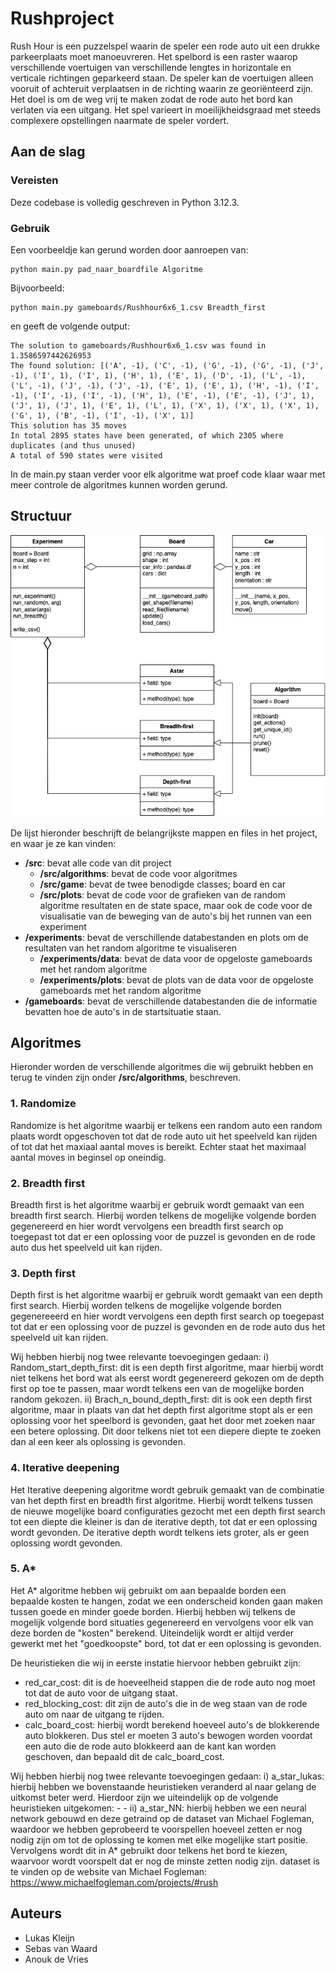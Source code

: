 # Rushproject
Rush Hour is een puzzelspel waarin de speler een rode auto uit een drukke parkeerplaats moet manoeuvreren. Het spelbord is een raster waarop verschillende voertuigen van verschillende lengtes in horizontale en verticale richtingen geparkeerd staan. De speler kan de voertuigen alleen vooruit of achteruit verplaatsen in de richting waarin ze georiënteerd zijn. Het doel is om de weg vrij te maken zodat de rode auto het bord kan verlaten via een uitgang. Het spel varieert in moeilijkheidsgraad met steeds complexere opstellingen naarmate de speler vordert.

## Aan de slag

### Vereisten
Deze codebase is volledig geschreven in Python 3.12.3.

### Gebruik
Een voorbeeldje kan gerund worden door aanroepen van:

```
python main.py pad_naar_boardfile Algoritme
```

Bijvoorbeeld:

```
python main.py gameboards/Rushhour6x6_1.csv Breadth_first
```

en geeft de volgende output:

```
The solution to gameboards/Rushhour6x6_1.csv was found in 1.3586597442626953
The found solution: [('A', -1), ('C', -1), ('G', -1), ('G', -1), ('J', -1), ('I', 1), ('I', 1), ('H', 1), ('E', 1), ('D', -1), ('L', -1), ('L', -1), ('J', -1), ('J', -1), ('E', 1), ('E', 1), ('H', -1), ('I', -1), ('I', -1), ('I', -1), ('H', 1), ('E', -1), ('E', -1), ('J', 1), ('J', 1), ('J', 1), ('E', 1), ('L', 1), ('X', 1), ('X', 1), ('X', 1), ('G', 1), ('B', -1), ('I', -1), ('X', 1)]
This solution has 35 moves
In total 2895 states have been generated, of which 2305 where duplicates (and thus unused)
A total of 590 states were visited
```

In de main.py staan verder voor elk algoritme wat proef code klaar waar met meer controle de algoritmes kunnen worden gerund.


## Structuur
![alt text](https://github.com/sebasvanwaard/rushproject/blob/main/UML.png)


De lijst hieronder beschrijft de belangrijkste mappen en files in het project, en waar je ze kan vinden:

- **/src**: bevat alle code van dit project
  - **/src/algorithms**: bevat de code voor algoritmes
  - **/src/game**: bevat de twee benodigde classes; board en car
  - **/src/plots**: bevat de code voor de grafieken van de random algoritme resultaten en de state space, maar ook de code voor de visualisatie van de beweging van de auto's bij het runnen van een experiment
- **/experiments**: bevat de verschillende databestanden en plots om de resultaten van het random algoritme te visualiseren
  - **/experiments/data**: bevat de data voor de opgeloste gameboards met het random algoritme
  - **/experiments/plots**: bevat de plots van de data voor de opgeloste gameboards met het random algoritme  
- **/gameboards**: bevat de verschillende databestanden die de informatie bevatten hoe de auto's in de startsituatie staan. 


## Algoritmes
Hieronder worden de verschillende algoritmes die wij gebruikt hebben en terug te vinden zijn onder **/src/algorithms**, beschreven.

### 1. Randomize
Randomize is het algoritme waarbij er telkens een random auto een random plaats wordt opgeschoven tot dat de rode auto uit het speelveld kan rijden of tot dat het maxiaal aantal moves is bereikt. Echter staat het maximaal aantal moves in beginsel op oneindig. 

### 2. Breadth first
Breadth first is het algoritme waarbij er gebruik wordt gemaakt van een breadth first search. Hierbij worden telkens de mogelijke volgende borden gegenereerd en hier wordt vervolgens een breadth first search op toegepast tot dat er een oplossing voor de puzzel is gevonden en de rode auto dus het speelveld uit kan rijden. 

### 3. Depth first
Depth first is het algoritme waarbij er gebruik wordt gemaakt van een depth first search. Hierbij worden telkens de mogelijke volgende borden gegenereeerd en hier wordt vervolgens een depth first search op toegepast tot dat er een oplossing voor de puzzel is gevonden en de rode auto dus het speelveld uit kan rijden. 

Wij hebben hierbij nog twee relevante toevoegingen gedaan:
i) Random_start_depth_first: dit is een depth first algoritme, maar hierbij wordt niet telkens het bord wat als eerst wordt gegenereerd gekozen om de depth first op toe te passen, maar wordt telkens een van de mogelijke borden random gekozen. 
ii) Brach_n_bound_depth_first: dit is ook een depth first algoritme, maar in plaats van dat het depth first algoritme stopt als er een oplossing voor het speelbord is gevonden, gaat het door met zoeken naar een betere oplossing. Dit door telkens niet tot een diepere diepte te zoeken dan al een keer als oplossing is gevonden. 

### 4. Iterative deepening
Het Iterative deepening algoritme wordt gebruik gemaakt van de combinatie van het depth first en breadth first algoritme. Hierbij wordt telkens tussen de nieuwe mogelijke board configuraties gezocht met een depth first search tot een diepte die kleiner is dan de iterative depth, tot dat er een oplossing wordt gevonden. De iterative depth wordt telkens iets groter, als er geen oplossing wordt gevonden. 

### 5. A*
Het A* algoritme hebben wij gebruikt om aan bepaalde borden een bepaalde kosten te hangen, zodat we een onderscheid konden gaan maken tussen goede en minder goede borden. Hierbij hebben wij telkens de mogelijk volgende bord situaties gegenereerd en vervolgens voor elk van deze borden de "kosten" berekend. Uiteindelijk wordt er altijd verder gewerkt met het "goedkoopste" bord, tot dat er een oplossing is gevonden. 

De heuristieken die wij in eerste instatie hiervoor hebben gebruikt zijn:
- red_car_cost: dit is de hoeveelheid stappen die de rode auto nog moet tot dat de auto voor de uitgang staat.
- red_blocking_cost: dit zijn de auto's die in de weg staan van de rode auto om naar de uitgang te rijden.
- calc_board_cost: hierbij wordt berekend hoeveel auto's de blokkerende auto blokkeren. Dus stel er moeten 3 auto's bewogen worden voordat een auto die de rode auto blokkeerd aan de kant kan worden geschoven, dan bepaald dit de calc_board_cost. 

Wij hebben hierbij nog twee relevante toevoegingen gedaan:
i) a_star_lukas: hierbij hebben we bovenstaande heuristieken veranderd al naar gelang de uitkomst beter werd. Hierdoor zijn we uiteindelijk op de volgende heuristieken uitgekomen:
    - 
    - 
ii) a_star_NN: hierbij hebben we een neural network gebouwd en deze getraind op de dataset van Michael Fogleman, waardoor we hebben geprobeerd te voorspellen hoeveel zetten er nog nodig zijn om tot de oplossing te komen met elke mogelijke start positie. Vervolgens wordt dit in A* gebruikt door telkens het bord te kiezen, waarvoor wordt voorspelt dat er nog de minste zetten nodig zijn.
    dataset is te vinden op de website van Michael Fogleman: https://www.michaelfogleman.com/projects/#rush 


## Auteurs
- Lukas Kleijn
- Sebas van Waard
- Anouk de Vries



